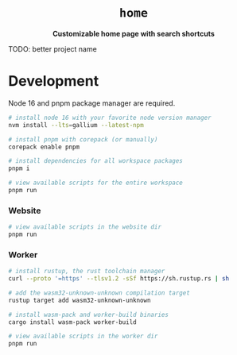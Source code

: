 <div align="center">
  <h1><code>home</code></h1>
  <p><strong>Customizable home page with search shortcuts</strong></p>
</div>

TODO: better project name

# Development

Node 16 and pnpm package manager are required.

```sh
# install node 16 with your favorite node version manager
nvm install --lts=gallium --latest-npm

# install pnpm with corepack (or manually)
corepack enable pnpm

# install dependencies for all workspace packages
pnpm i

# view available scripts for the entire workspace
pnpm run
```

### Website

```sh
# view available scripts in the website dir
pnpm run
```

### Worker

```sh
# install rustup, the rust toolchain manager
curl --proto '=https' --tlsv1.2 -sSf https://sh.rustup.rs | sh

# add the wasm32-unknown-unknown compilation target
rustup target add wasm32-unknown-unknown

# install wasm-pack and worker-build binaries
cargo install wasm-pack worker-build

# view available scripts in the worker dir
pnpm run
```
